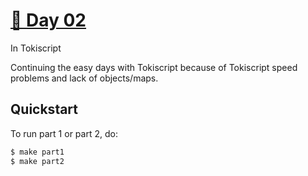 # [🎄 Day 02](https://adventofcode.com/2023/day/2)
In Tokiscript

Continuing the easy days with Tokiscript because of Tokiscript speed problems and lack of objects/maps.

## Quickstart
To run part 1 or part 2, do:
```sh
$ make part1
$ make part2
```

